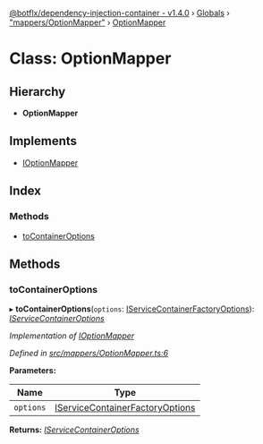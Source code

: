 [@botflx/dependency-injection-container - v1.4.0](../README.md) › [Globals](../globals.md) › ["mappers/OptionMapper"](../modules/_mappers_optionmapper_.md) › [OptionMapper](_mappers_optionmapper_.optionmapper.md)

# Class: OptionMapper

## Hierarchy

* **OptionMapper**

## Implements

* [IOptionMapper](../interfaces/_mappers_ioptionmapper_.ioptionmapper.md)

## Index

### Methods

* [toContainerOptions](_mappers_optionmapper_.optionmapper.md#tocontaineroptions)

## Methods

###  toContainerOptions

▸ **toContainerOptions**(`options`: [IServiceContainerFactoryOptions](../interfaces/_factories_iservicecontainerfactoryoptions_.iservicecontainerfactoryoptions.md)): *[IServiceContainerOptions](../interfaces/_iservicecontaineroptions_.iservicecontaineroptions.md)*

*Implementation of [IOptionMapper](../interfaces/_mappers_ioptionmapper_.ioptionmapper.md)*

*Defined in [src/mappers/OptionMapper.ts:6](https://github.com/botflux/dependency-injection-container/blob/4ec09c5/src/mappers/OptionMapper.ts#L6)*

**Parameters:**

Name | Type |
------ | ------ |
`options` | [IServiceContainerFactoryOptions](../interfaces/_factories_iservicecontainerfactoryoptions_.iservicecontainerfactoryoptions.md) |

**Returns:** *[IServiceContainerOptions](../interfaces/_iservicecontaineroptions_.iservicecontaineroptions.md)*
